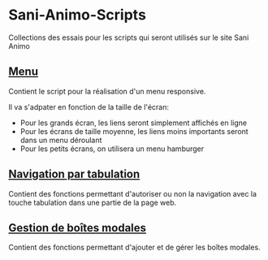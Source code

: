 # Sani-Animo-Scripts
Collections des essais pour les scripts qui seront utilisés sur le site Sani Animo

## [Menu](./Menu/PROJECT.md)
Contient le script pour la réalisation d'un menu responsive.

Il va s'adpater en fonction de la taille de l'écran:
- Pour les grands écran, les liens seront simplement affichés en ligne
- Pour les écrans de taille moyenne, les liens moins importants seront dans un menu déroulant
- Pour les petits écrans, on utilisera un menu hamburger

## [Navigation par tabulation](./tabulation/PROJECT.md)
Contient des fonctions permettant d'autoriser ou non la navigation avec la touche tabulation dans une partie de la page web.

## [Gestion de boîtes modales](./modalAPI/PROJECT.md)
Contient des fonctions permettant d'ajouter et de gérer les boîtes modales.
